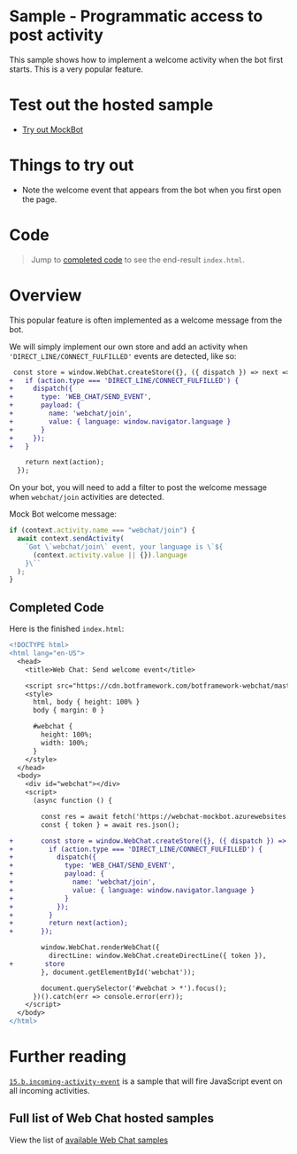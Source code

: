 # Sample - Programmatic access to post activity

This sample shows how to implement a welcome activity when the bot first starts. This is a very popular feature.

# Test out the hosted sample

- [Try out MockBot](https://microsoft.github.io/BotFramework-WebChat/15.d.backchannel-send-welcome-event)

# Things to try out

- Note the welcome event that appears from the bot when you first open the page.

# Code

> Jump to [completed code](#completed-code) to see the end-result `index.html`.

# Overview

This popular feature is often implemented as a welcome message from the bot.

We will simply implement our own store and add an activity when `'DIRECT_LINE/CONNECT_FULFILLED'` events are detected, like so:

```diff
 const store = window.WebChat.createStore({}, ({ dispatch }) => next => action => {
+   if (action.type === 'DIRECT_LINE/CONNECT_FULFILLED') {
+     dispatch({
+       type: 'WEB_CHAT/SEND_EVENT',
+       payload: {
+         name: 'webchat/join',
+         value: { language: window.navigator.language }
+       }
+     });
+   }

    return next(action);
  });
```

On your bot, you will need to add a filter to post the welcome message when `webchat/join` activities are detected.

Mock Bot welcome message:

```js
if (context.activity.name === "webchat/join") {
  await context.sendActivity(
    `Got \`webchat/join\` event, your language is \`${
      (context.activity.value || {}).language
    }\``
  );
}
```

## Completed Code

Here is the finished `index.html`:

```diff
<!DOCTYPE html>
<html lang="en-US">
  <head>
    <title>Web Chat: Send welcome event</title>

    <script src="https://cdn.botframework.com/botframework-webchat/master/webchat.js"></script>
    <style>
      html, body { height: 100% }
      body { margin: 0 }

      #webchat {
        height: 100%;
        width: 100%;
      }
    </style>
  </head>
  <body>
    <div id="webchat"></div>
    <script>
      (async function () {

        const res = await fetch('https://webchat-mockbot.azurewebsites.net/directline/token', { method: 'POST' });
        const { token } = await res.json();

+       const store = window.WebChat.createStore({}, ({ dispatch }) => next => action => {
+         if (action.type === 'DIRECT_LINE/CONNECT_FULFILLED') {
+           dispatch({
+             type: 'WEB_CHAT/SEND_EVENT',
+             payload: {
+               name: 'webchat/join',
+               value: { language: window.navigator.language }
+             }
+           });
+         }
+         return next(action);
+       });

        window.WebChat.renderWebChat({
          directLine: window.WebChat.createDirectLine({ token }),
+        store
        }, document.getElementById('webchat'));

        document.querySelector('#webchat > *').focus();
      })().catch(err => console.error(err));
    </script>
  </body>
</html>

```

# Further reading

[`15.b.incoming-activity-event`](https://github.com/Microsoft/BotFramework-WebChat/tree/master/samples/15.b.incoming-activity-event) is a sample that will fire JavaScript event on all incoming activities.

## Full list of Web Chat hosted samples

View the list of [available Web Chat samples](https://github.com/Microsoft/BotFramework-WebChat/tree/master/samples)
